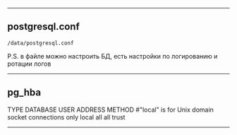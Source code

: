 
---
## postgresql.conf
```
/data/postgresql.conf
```
P.S. в файле можно настроить БД, есть настройки по логированию и ротации логов

---
## pg_hba

TYPE  DATABASE        USER            ADDRESS                 METHOD
#"local" is for Unix domain socket connections only
local   all                       all                                                   trust

---

